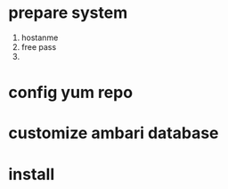 # prepare system 

1. hostanme
2. free pass
3. 
# config yum repo

# customize ambari database

# install

